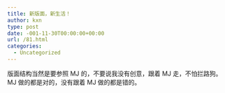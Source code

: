 ```yaml
---
title: 新版面，新生活！
author: kxn
type: post
date: -001-11-30T00:00:00+00:00
url: /81.html
categories:
  - Uncategorized
---
```


版面结构当然是要参照 MJ 的，不要说我没有创意，跟着 MJ 走，不怕拦路狗。MJ 做的都是对的，没有跟着 MJ 做的都是错的。
